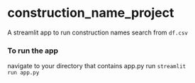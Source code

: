 # construction_name_project
A streamlit app to run construction names search from <code>df.csv</code>

### To run the app
navigate to your directory that contains app.py
run <code>streamlit run app.py</code>
